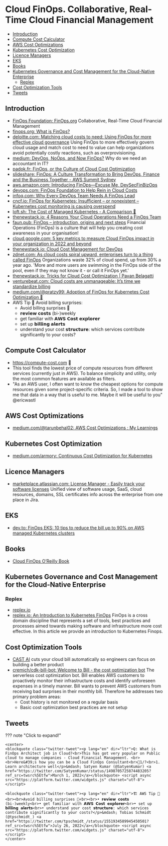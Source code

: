 # Cloud FinOps. Collaborative, Real-Time Cloud Financial Management
- [Introduction](#introduction)
- [Compute Cost Calculator](#compute-cost-calculator)
- [AWS Cost Optimizations](#aws-cost-optimizations)
- [Kubernetes Cost Optimization](#kubernetes-cost-optimization)
- [Licence Managers](#licence-managers)
- [EKS](#eks)
- [Books](#books)
- [Kubernetes Governance and Cost Management for the Cloud-Native Enterprise](#kubernetes-governance-and-cost-management-for-the-cloud-native-enterprise)
	- [Replex](#replex)
- [Cost Optimization Tools](#cost-optimization-tools)
- [Tweets](#tweets)

## Introduction
- [FinOps Foundation: FinOps.org](https://www.finops.org/) Collaborative, Real-Time Cloud Financial Management
- [finops.org: What is FinOps?](https://www.finops.org/what-is-finops/)
- [deloitte.com: Matching cloud costs to need: Using FinOps for more effective cloud governance](https://www2.deloitte.com/us/en/pages/consulting/articles/using-finops-to-effectively-match-cloud-costs-to-value-for-cloud-professionals-podcast-automation-governance.html) Using FinOps to more effectively govern cloud usage and match cost to need to value can help organizations avoid potentially costly reactions, such as overprovisioning.
- [medium: DevOps, NoOps, and Now FinOps?](https://medium.com/better-programming/devops-noops-finops-64e0df91bcb8) Why do we need an accountant in IT?
- [padok.fr: FinOps, or the Culture of Cloud Cost Optimization](https://www.padok.fr/en/blog/finops-cloud)
- [slideshare: FinOps: A Culture Transformation to Bring DevOps, Finance and the Business Together - AWS Summit Sydney](https://es.slideshare.net/AmazonWebServices/finops-a-culture-transformation-to-bring-devops-finance-and-the-business-together-sponsored-by-cloudability-aws-summit-sydney)
- [aws.amazon.com: Introducing FinOps—Excuse Me, DevSecFinBizOps](https://aws.amazon.com/es/blogs/enterprise-strategy/introducing-finops-excuse-me-devsecfinbizops/)
- [devops.com: FinOps Foundation to Help Rein in Cloud Costs](https://devops.com/finops-foundation-to-help-rein-in-cloud-costs/)
- [infoq.com: Why Every DevOps Team Needs A FinOps Lead](https://www.infoq.com/articles/every-devops-team-needs-finops-lead/)
- [cncf.io: FinOps for Kubernetes: Insufficient – or nonexistent – Kubernetes cost monitoring is causing overspend](https://www.cncf.io/blog/2021/06/29/finops-for-kubernetes-insufficient-or-nonexistent-kubernetes-cost-monitoring-is-causing-overspend/)
- [loft.sh: The Cost of Managed Kubernetes - A Comparison 🌟](https://loft.sh/blog/the-cost-of-managed-kubernetes-a-comparison/)
- [thenewstack.io: 4 Reasons Your Cloud Operations Need a FinOps Team](https://thenewstack.io/4-reasons-your-cloud-operations-need-a-finops-team/)
- [faun.pub: FinOps – introduction, origins and next steps](https://faun.pub/finops-introduction-origins-and-next-steps-bcdaa8b82417) Financial Operations (FinOps) is a culture that will help you creating cost awareness in your organisation!
- [cloud.google.com: 5 key metrics to measure Cloud FinOps impact in your organization in 2022 and beyond](https://cloud.google.com/blog/topics/cloud-first/key-metrics-to-measure-impact-of-cloud-finops)
- [thenewstack.io: Cloud Cost Management for DevOps](https://thenewstack.io/cloud-cost-management-for-devops)
- [zdnet.com: As cloud costs spiral upward, enterprises turn to a thing called FinOps](https://www.zdnet.com/article/as-cloud-costs-spiral-upward-enterprises-turn-to-a-thing-called-finops/) Organizations waste 32% of cloud spend, up from 30% a year ago. 'More and more users are swimming in the FinOps side of the pool, even if they may not know it - or call it FinOps yet.'
- [thenewstack.io: Tricks for Cloud Cost Optimization | Pavan Belagatti](https://thenewstack.io/tricks-for-cloud-cost-optimization)
- [venturebeat.com: Cloud costs are unmanageable: It’s time we standardize billing](https://venturebeat.com/datadecisionmakers/cloud-costs-are-unmanageable-its-time-we-standardize-billing/)
- [medium.com/@pratzy99: Adoption of FinOps for Kubernetes Cost Optimization 🌟](https://medium.com/@pratzy99/adoption-of-finops-for-kubernetes-cost-optimization-6263bc7b3f57)
- AWS Tip 💛 Avoid billing surprises:
	- Avoid billing surprises 💸
	- 𝗿𝗲𝘃𝗶𝗲𝘄 𝗰𝗼𝘀𝘁𝘀 (bi-)weekly
	- get familiar with 𝗔𝗪𝗦 𝗖𝗼𝘀𝘁 𝗲𝘅𝗽𝗹𝗼𝗿𝗲𝗿
	- set up 𝗯𝗶𝗹𝗹𝗶𝗻𝗴 𝗮𝗹𝗲𝗿𝘁𝘀
	- understand your cost 𝘀𝘁𝗿𝘂𝗰𝘁𝘂𝗿𝗲: which services contribute significantly to your costs?

## Compute Cost Calculator
- https://compute-cost.com 🌟
- This tool finds the lowest price of compute resources from different services (currently just in AWS). To balance simplicity and utility, only the most common features are available as filters.
- "As an AWS user, I often want to know the cheapest options for compute resources given some project-specific criteria. So, I made a tool to show me that data in a way that is useful to me. Maybe it will be useful to you" @ericwastl

## AWS Cost Optimizations
- [medium.com/@tarunbehal02: AWS Cost Optimizations : My Learnings](https://medium.com/@tarunbehal02/aws-cost-optimizations-my-learnings-fcdc14da1f58)

## Kubernetes Cost Optimization
- [medium.com/armory: Continuous Cost Optimization for Kubernetes](https://medium.com/armory/continuous-cost-optimization-for-kubernetes-4361045f0215)

## Licence Managers
- [marketplace.atlassian.com:  License Manager - Easily track your software licenses](https://marketplace.atlassian.com/apps/1227641/license-manager-easily-track-your-software-licenses) Unified view of software usage, SaaS, cloud resources, domains, SSL certificates info across the enterprise from one place in Jira.

## EKS
- [dev.to: FinOps EKS: 10 tips to reduce the bill up to 90% on AWS managed Kubernetes clusters](https://dev.to/zenika/eks-10-tips-to-reduce-the-bill-up-to-90-on-aws-managed-kubernetes-clusters-epe)

## Books
- [Cloud FinOps O’Reilly Book](https://www.finops.org/cloud-finops-oreilly-book/)

## Kubernetes Governance and Cost Management for the Cloud-Native Enterprise
### Replex
- [replex.io](https://www.replex.io/)
- [replex.io: An Introduction to Kubernetes FinOps](https://www.replex.io/blog/an-introduction-to-kubernetes-finops) FinOps is a cross domain discipline that represents a set of tools, best practices and processes aimed towards making software and infrastructure more cost effective. In this article we provide an introduction to Kubernetes Finops.

## Cost Optimization Tools
- [CAST AI](https://cast.ai/) cuts your cloud bill automatically so engineers can focus on building a better product
- [cremich/cdk-bill-bot: Welcome to Bill - the cost optimization bot](https://github.com/cremich/cdk-bill-bot) The serverless cost optimization bot. Bill enables AWS customers to proactively monitor their infrastructure costs and identify unforeseen expenses in a timely manner. Bill wants to prevent AWS customers from receiving bad surprises in their monthly bill. Therefore he addresses two primary problem areas:
	- Cost history is not monitored on a regular basis
	- Basic cost optimization best practices are not setup

## Tweets
??? note "Click to expand!"

	<center>
	<blockquote class="twitter-tweet"><p lang="en" dir="ltr">Q: What is FinOps Architect job in Cloud?<br>This has got very popular on Public cloud to manage companies - Cloud Financial Management. <br><br>Here&#39;s how you can be a Cloud FinOps Consultant<br>🧵1/?<br>1. Learn architecture well</p>&mdash; Satyen Kumar (@SatyenKumar) <a href="https://twitter.com/SatyenKumar/status/1498705725874483205?ref_src=twsrc%5Etfw">March 1, 2022</a></blockquote> <script async src="https://platform.twitter.com/widgets.js" charset="utf-8"></script>

	<blockquote class="twitter-tweet"><p lang="en" dir="ltr">🏗 AWS Tip 💛<br><br>Avoid billing surprises 💸<br><br>• 𝗿𝗲𝘃𝗶𝗲𝘄 𝗰𝗼𝘀𝘁𝘀 (bi-)weekly<br>• get familiar with 𝗔𝗪𝗦 𝗖𝗼𝘀𝘁 𝗲𝘅𝗽𝗹𝗼𝗿𝗲𝗿<br>• set up 𝗯𝗶𝗹𝗹𝗶𝗻𝗴 𝗮𝗹𝗲𝗿𝘁𝘀<br>• understand your cost 𝘀𝘁𝗿𝘂𝗰𝘁𝘂𝗿𝗲: which services contribute significantly to your costs?</p>&mdash; Tobias Schmidt (@tpschmidt_) <a href="https://twitter.com/tpschmidt_/status/1551934589945450501?ref_src=twsrc%5Etfw">July 26, 2022</a></blockquote> <script async src="https://platform.twitter.com/widgets.js" charset="utf-8"></script>
	</center>